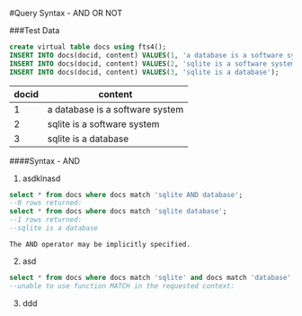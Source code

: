 #Query Syntax - AND OR NOT

###Test Data
  ```SQL
  create virtual table docs using fts4();
  INSERT INTO docs(docid, content) VALUES(1, 'a database is a software system');
  INSERT INTO docs(docid, content) VALUES(2, 'sqlite is a software system');
  INSERT INTO docs(docid, content) VALUES(3, 'sqlite is a database');
  ```
|docid|content|
|----|----|
|1|a database is a software system|
|2|sqlite is a software system|
|3|sqlite is a database|

  
####Syntax - AND
  1. asdklnasd
  
```SQL
select * from docs where docs match 'sqlite AND database';
--0 rows returned:
select * from docs where docs match 'sqlite database';
--1 rows returned:
--sqlite is a database
```

    The AND operator may be implicitly specified.
  2. asd
  
  
```SQL
select * from docs where docs match 'sqlite' and docs match 'database'
--unable to use function MATCH in the requested context:
```
  3. ddd
  
  

